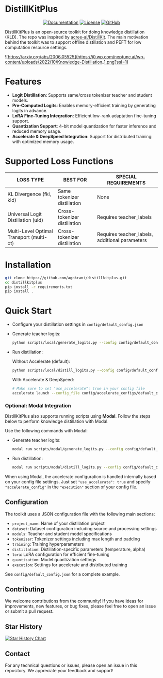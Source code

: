 # DistillKitPlus

<div align="center">

[![Documentation](https://img.shields.io/badge/Documentation-4285F4?style=for-the-badge&logo=read-the-docs&logoColor=white)](https://distillkitplus.mintlify.app/)
[![License](https://img.shields.io/badge/License-00A98F?style=for-the-badge&logo=open-source-initiative&logoColor=white)](LICENSE)
[![GitHub](https://img.shields.io/github/stars/agokrani/distillkitplus?style=for-the-badge&logo=github&color=181717&logoColor=white)](https://github.com/agokrani/distillkitplus)

</div>

DistillKitPlus is an open-source toolkit for doing knowledge distillation (KLD). The repo was inspired by [acree-ai/DistillKit](https://github.com/arcee-ai/DistillKit/tree/main). The main motivation behind the toolkit was to support offline distillation and PEFT for low computation resource settings. 

![https://arxiv.org/abs/2006.05525](https://i0.wp.com/neptune.ai/wp-content/uploads/2022/10/Knowledge-Distillation_1.png?ssl=1)

# Features

- **Logit Distillation**: Supports same/cross tokenizer teacher and student models.
- **Pre-Computed Logits**: Enables memory-efficient training by generating logits in advance.
- **LoRA Fine-Tuning Integration**: Efficient low-rank adaptation fine-tuning support.
- **Quantization Support**: 4-bit model quantization for faster inference and reduced memory usage.
- **Accelerate & DeepSpeed Integration**: Support for distributed training with optimized memory usage.

# Supported Loss Functions

| LOSS TYPE | BEST FOR | SPECIAL REQUIREMENTS |
|-----------|----------|----------------------|
| KL Divergence (fkl, kld) | Same tokenizer distillation | None |
| Universal Logit Distillation (uld) | Cross-tokenizer distillation | Requires teacher_labels |
| Multi-Level Optimal Transport (multi-ot) | Cross-tokenizer distillation | Requires teacher_labels, additional parameters |

# Installation

```bash
git clone https://github.com/agokrani/distillkitplus.git
cd distillkitplus
pip install -r requirements.txt
pip install .
```


# Quick Start

- Configure your distillation settings in `config/default_config.json`
- Generate teacher logits:
    ```bash
    python scripts/local/generate_logits.py --config config/default_config.json
    ```
- Run distillation:
  
  Without Accelerate (default):
    ```bash
    python scripts/local/distill_logits.py --config config/default_config.json
    ```
  
  With Accelerate & DeepSpeed:
    ```bash
    # Make sure to set "use_accelerate": true in your config file
    accelerate launch --config_file config/accelerate_configs/default_config.yaml scripts/local/distill_logits.py --config config/default_config.json
    ```

### Optional: Modal Integration

DistillKitPlus also supports running scripts using **Modal**. Follow the steps below to perform knowledge distillation with Modal.

Use the following commands with Modal:

- Generate teacher logits:
    ```bash
    modal run scripts/modal/generate_logits.py --config config/default_config.json
    ```
- Run distillation:
    ```bash
    modal run scripts/modal/distill_logits.py --config config/default_config.json
    ```

When using Modal, the accelerate configuration is handled internally based on your config file settings. Just set `"use_accelerate": true` and specify `"accelerate_config"` in the `"execution"` section of your config file.

## Configuration

The toolkit uses a JSON configuration file with the following main sections:

- `project_name`: Name of your distillation project
- `dataset`: Dataset configuration including source and processing settings
- `models`: Teacher and student model specifications
- `tokenizer`: Tokenizer settings including max length and padding
- `training`: Training hyperparameters
- `distillation`: Distillation-specific parameters (temperature, alpha)
- `lora`: LoRA configuration for efficient fine-tuning
- `quantization`: Model quantization settings
- `execution`: Settings for accelerate and distributed training

See `config/default_config.json` for a complete example.


## Contributing

We welcome contributions from the community! If you have ideas for improvements, new features, or bug fixes, please feel free to open an issue or submit a pull request.

## Star History

[![Star History Chart](https://api.star-history.com/svg?repos=agokrani/distillKitPlus&type=Date)](https://www.star-history.com/#agokrani/distillKitPlus&Date)

## Contact

For any technical questions or issues, please open an issue in this repository. We appreciate your feedback and support!

